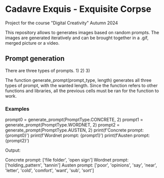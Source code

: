 # Cadavre Exquis - Exquisite Corpse
Project for the course "Digital Creativity"
Autumn 2024

This repository allows to generates images based on random prompts. The images are generated iteratively and can be brought together in a .gif, merged picture or a video.

## Prompt generation
There are three types of prompts.
1) 
2)
3)

The function generate_prompt(prompt_type, length) generates all three types of prompt, with the wanted length. Since the function refers to other functions and libraries, all the previous cells must be ran for the function to work.

### Examples
prompt0 = generate_prompt(PromptType.CONCRETE, 2)
prompt1 = generate_prompt(PromptType.WORDNET, 2)
prompt2 = generate_prompt(PromptType.AUSTEN, 2)
print(f'Concrete prompt: {prompt0}')
print(f'Wordnet prompt: {prompt1}')
print(f'Austen prompt: {prompt2}')

Output:

Concrete prompt: ['file folder', 'open sign']
Wordnet prompt: ['holding_pattern', 'tannin']
Austen prompt: ['poor', 'opinions', 'say', 'near', 'letter', 'cold', 'comfort', 'want', 'sub', 'sort']

